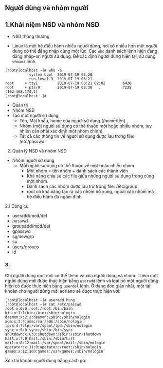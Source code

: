 ## Người dùng và nhóm người 
## 1.Khái niệm NSD và nhóm NSD
- NSD thông thường 

- Linux là một hệ điều hành nhiều người dùng, nơi có nhiều hơn một người dùng có thể đăng nhập cùng một lúc. Các `who` danh sách lệnh hiện đang đăng nhập-on người sử dụng. Để xác định người dùng hiện tại, sử dụng `whoami` lệnh.
```
[root@localhost ~]# who -a
           system boot  2019-07-19 03:20
           run-level 3  2019-07-19 03:21
root     + tty1         2019-07-19 03:21 02:02        6426
root     + pts/0        2019-07-19 03:30   .          7225 (192.168.174.1)
[root@localhost ~]#

```
- Quản trị 
- Nhóm NSD 
-  Tạo một người sử dụng 
    -  Tên, Mật khẩu, home của người sử dụng (/home/tên) 
    -  Nhóm (một người sử dụng có thể thuộc một hoặc nhiều nhóm, tuy nhiên cần phải xác định một nhóm chính) 
    - Tất cả các thông tin về người sử dụng được lưu trong file: /etc/passwd

 2. Quản lý NSD và nhóm NSD
- Nhóm người sử dụng
  - Mỗi người sử dụng có thể thuộc về một hoặc nhiều nhóm 
    - Một nhóm = tên nhóm + danh sách các thành viên 
    - Khả năng chia sẻ các file giữa những người sử dụng trong cùng một nhóm. 
    - Danh sách các nhóm được lưu trữ trong file: /etc/group 
    - root có khả năng tạo ra các nhóm bổ xung, ngoài các nhóm mà hệ điều hành đã ngầm định

2.1 Công cụ
- useradd/mod/del 
- passwd 
- groupadd/mod/del 
- gpasswd 
- sg/newgrp 
- su 
- users/groups 
- id
 
### 3.
 Chỉ người dùng root mới có thể thêm và xóa người dùng và nhóm. Thêm một người dùng mới được thực hiện bằng `useradd` lệnh và loại bỏ một người dùng hiện có được thực hiện bằng `userdel` lệnh. Ở dạng đơn giản nhất, một tài khoản cho người dùng mới adriano sẽ được thực hiện với:

 ```
 [root@localhost ~]# useradd hung
[root@localhost ~]# cat /etc/passwd
root:x:0:0:root:/root:/bin/bash
bin:x:1:1:bin:/bin:/sbin/nologin
daemon:x:2:2:daemon:/sbin:/sbin/nologin
adm:x:3:4:adm:/var/adm:/sbin/nologin
lp:x:4:7:lp:/var/spool/lpd:/sbin/nologin
sync:x:5:0:sync:/sbin:/bin/sync
shutdown:x:6:0:shutdown:/sbin:/sbin/shutdown
halt:x:7:0:halt:/sbin:/sbin/halt
mail:x:8:12:mail:/var/spool/mail:/sbin/nologin
operator:x:11:0:operator:/root:/sbin/nologin
games:x:12:100:games:/usr/games:/sbin/nologin

 ```

 Xóa tài khoản người dùng bằng cách gõ:

 ```
 ```

 <a name="User env">